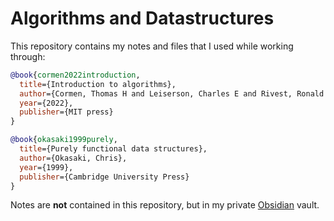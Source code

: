 # Algorithms and Datastructures

This repository contains my notes and files that I used while working through:

```bibtex
@book{cormen2022introduction,
  title={Introduction to algorithms},
  author={Cormen, Thomas H and Leiserson, Charles E and Rivest, Ronald L and Stein, Clifford},
  year={2022},
  publisher={MIT press}
}

@book{okasaki1999purely,
  title={Purely functional data structures},
  author={Okasaki, Chris},
  year={1999},
  publisher={Cambridge University Press}
}
```

Notes are **not** contained in this repository, but in my private [Obsidian](https://obsidian.md/) vault.

